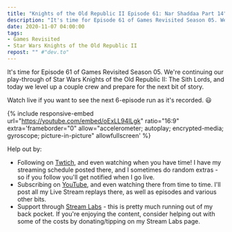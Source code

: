 ```yaml
---
title: "Knights of the Old Republic II Episode 61: Nar Shaddaa Part 14"
description: "It's time for Episode 61 of Games Revisited Season 05. We're continuing our play-through of Star Wars Knights of the Old Republic II: The Sith Lords, and today we level up a couple crew and prepare for the next bit of story."
date: 2020-11-07 04:00:00
tags:
- Games Revisited
- Star Wars Knights of the Old Republic II
repost: "" #"dev.to"
---
```


It's time for Episode 61 of Games Revisited Season 05. We're continuing our play-through of Star Wars Knights of the Old Republic II: The Sith Lords, and today we level up a couple crew and prepare for the next bit of story.

Watch live if you want to see the next 6-episode run as it's recorded. :smiley:
<!--more-->

{% include responsive-embed url="https://youtube.com/embed/oExLL94ILgk" ratio="16:9" extra='frameborder="0" allow="accelerometer; autoplay; encrypted-media; gyroscope; picture-in-picture" allowfullscreen' %}

Help out by:
 * Following on [Twtich](https://twitch.tv/AnonJr_Live), and even watching when you have time! I have my streaming schedule posted there, and I sometimes do random extras - so if you follow you'll get notified when I go live.
 * Subscribing on [YouTube](http://www.youtube.com/channel/UCXafqhKHbkSUIrq0LAuu0tw), and even watching there from time to time. I'll post all my Live Stream replays there, as well as episodes and various other bits.
 * Support through [Stream Labs](https://streamlabs.com/anonjr_live) - this is pretty much running out of my back pocket. If you're enjoying the content, consider helping out with some of the costs by donating/tipping on my Stream Labs page.